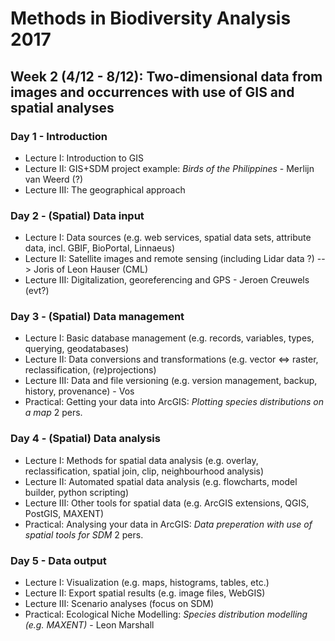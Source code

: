 Methods in Biodiversity Analysis 2017
=====================================

Week 2 (4/12 - 8/12): Two-dimensional data from images and occurrences with use of GIS and spatial analyses
-----------------------------------------------------------------------------------------------------------

### Day 1 - Introduction

- Lecture I: Introduction to GIS
- Lecture II: GIS+SDM project example: _Birds of the Philippines_ - Merlijn van Weerd (?)
- Lecture III: The geographical approach

### Day 2 - (Spatial) Data input

- Lecture I: Data sources (e.g. web services, spatial data sets, attribute data, incl. GBIF, BioPortal, Linnaeus)
- Lecture II: Satellite images and remote sensing (including Lidar data ?)  --> Joris of Leon Hauser (CML)
- Lecture III: Digitalization, georeferencing and GPS - Jeroen Creuwels (evt?)

### Day 3 - (Spatial) Data management

- Lecture I: Basic database management (e.g. records, variables, types, querying, geodatabases)
- Lecture II: Data conversions and transformations (e.g. vector <=> raster, reclassification, (re)projections)
- Lecture III: Data and file versioning (e.g. version management, backup, history, provenance) - Vos
- Practical: Getting your data into ArcGIS: _Plotting species distributions on a map_ 2 pers.

### Day 4 - (Spatial) Data analysis

- Lecture I: Methods for spatial data analysis (e.g. overlay, reclassification, spatial join, clip, neighbourhood analysis)
- Lecture II: Automated spatial data analysis (e.g. flowcharts, model builder, python scripting)
- Lecture III: Other tools for spatial data (e.g. ArcGIS extensions, QGIS, PostGIS, MAXENT)
- Practical: Analysing your data in ArcGIS: _Data preperation with use of spatial tools for SDM_ 2 pers.

### Day 5 - Data output

- Lecture I: Visualization (e.g. maps, histograms, tables, etc.)
- Lecture II: Export spatial results (e.g. image files, WebGIS)
- Lecture III: Scenario analyses (focus on SDM)
- Practical: Ecological Niche Modelling: _Species distribution modelling (e.g. MAXENT)_ - Leon Marshall
